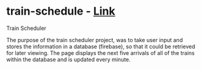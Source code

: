 # train-schedule - [Link](https://sdaniels6363.github.io/train-schedule/)
Train Scheduler

The purpose of the train scheduler project, was to take user input and stores the information in a database (firebase), so that it could be retrieved for later viewing. The page displays the next five arrivals of all of the trains within the database and is updated every minute.



